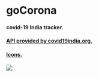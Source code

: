 # goCorona 
#### covid-19 India tracker.
#### <a href="https://github.com/covid19india/api">API provided by covid19india.org.</a>
#### <a href="https://www.flaticon.com/">Icons.</a>



![](https://media.giphy.com/media/S2x688kI4XbYHwpwJN/giphy.gif)
